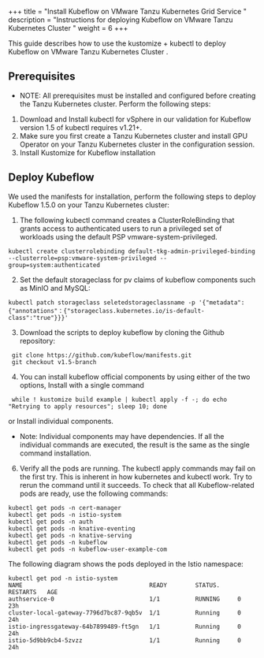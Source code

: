 +++
title = "Install Kubeflow on VMware Tanzu Kubernetes Grid Service "
description = "Instructions for deploying Kubeflow on VMware Tanzu  Kubernetes Cluster "
weight = 6
+++

This guide describes how to use the kustomize + kubectl to deploy Kubeflow on VMware Tanzu Kubernetes Cluster .

## Prerequisites

* NOTE: All prerequisites must be installed and configured before creating the Tanzu Kubernetes cluster.
Perform the following steps:
1.	Download and Install kubectl for vSphere in our validation for Kubeflow version 1.5 of kubectl requires v1.21+.
2.	Make sure you first create a Tanzu Kubernetes cluster and install GPU Operator on your Tanzu Kubernetes cluster in the configuration session.
3.	Install Kustomize for Kubeflow installation
## Deploy Kubeflow
We used the manifests for installation, perform the following steps to deploy Kubeflow 1.5.0 on your Tanzu Kubernetes cluster:
1.	The following kubectl command creates a ClusterRoleBinding that grants access to authenticated users to run a privileged set of workloads using the default PSP vmware-system-privileged.
```
kubectl create clusterrolebinding default-tkg-admin-privileged-binding --clusterrole=psp:vmware-system-privileged --group=system:authenticated 
```
2.	Set the default storageclass for pv claims of kubeflow components such as MinIO and MySQL:
```
kubectl patch storageclass seletedstorageclassname -p '{"metadata": {"annotations"：{"storageclass.kubernetes.io/is-default-class":"true"}}}'
```

3.	Download the scripts to deploy kubeflow by cloning the Github repository:
```
 git clone https://github.com/kubeflow/manifests.git
 git checkout v1.5-branch  
 ```
4.	You can install kubeflow official components by using either of the two options, Install with a single command
```
 while ! kustomize build example | kubectl apply -f -; do echo "Retrying to apply resources"; sleep 10; done
 ```
 or Install individual components. 
* Note: Individual components may have dependencies. If all the individual commands are executed, the result is the same as the single command installation.
6.	Verify all the pods are running. The kubectl apply commands may fail on the first try. This is inherent in how kubernetes and kubectl work. Try to rerun the command until it succeeds.
To check that all Kubeflow-related pods are ready, use the following commands:
```
kubectl get pods -n cert-manager
kubectl get pods -n istio-system
kubectl get pods -n auth
kubectl get pods -n knative-eventing
kubectl get pods -n knative-serving
kubectl get pods -n kubeflow
kubectl get pods -n kubeflow-user-example-com
```
The following diagram shows the pods deployed in the Istio namespace:
```
kubectl get pod -n istio-system
NAME                                    READY        STATUS.    RESTARTS   AGE
authservice-0                           1/1          RUNNING     0         23h
cluster-local-gateway-7796d7bc87-9qb5v  1/1          Running     0         24h
istio-ingressgateway-64b7899489-ft5gn   1/1          Running     0         24h
istio-5d9bb9cb4-5zvzz                   1/1          Running     0         24h
```  
